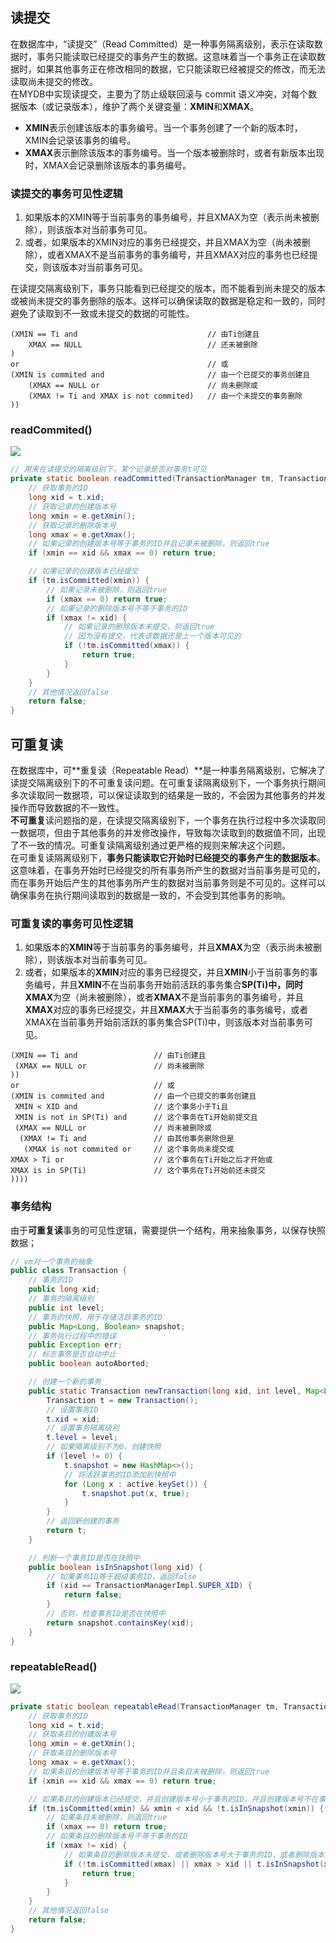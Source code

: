 ## 读提交
在数据库中，“读提交”（Read Committed）是一种事务隔离级别，表示在读取数据时，事务只能读取已经提交的事务产生的数据。这意味着当一个事务正在读取数据时，如果其他事务正在修改相同的数据，它只能读取已经被提交的修改，而无法读取尚未提交的修改。<br />在MYDB中实现读提交，主要为了防止级联回滚与 commit 语义冲突，对每个数据版本（或记录版本），维护了两个关键变量：**XMIN**和**XMAX**。

- **XMIN**表示创建该版本的事务编号。当一个事务创建了一个新的版本时，XMIN会记录该事务的编号。
- **XMAX**表示删除该版本的事务编号。当一个版本被删除时，或者有新版本出现时，XMAX会记录删除该版本的事务编号。
### 读提交的事务可见性逻辑

1. 如果版本的XMIN等于当前事务的事务编号，并且XMAX为空（表示尚未被删除），则该版本对当前事务可见。
2. 或者，如果版本的XMIN对应的事务已经提交，并且XMAX为空（尚未被删除），或者XMAX不是当前事务的事务编号，并且XMAX对应的事务也已经提交，则该版本对当前事务可见。

在读提交隔离级别下，事务只能看到已经提交的版本，而不能看到尚未提交的版本或被尚未提交的事务删除的版本。这样可以确保读取的数据是稳定和一致的，同时避免了读取到不一致或未提交的数据的可能性。
```
(XMIN == Ti and                             // 由Ti创建且
    XMAX == NULL                            // 还未被删除
)
or                                          // 或
(XMIN is commited and                       // 由一个已提交的事务创建且
    (XMAX == NULL or                        // 尚未删除或
    (XMAX != Ti and XMAX is not commited)   // 由一个未提交的事务删除
))
```
### readCommited()
![](https://cdn.nlark.com/yuque/0/2024/png/22796888/1713408021349-1b26911c-e2cc-4b41-a9b8-c473c3c3b21a.png#averageHue=%23fbf9f8&clientId=u7233732b-c9ba-4&from=paste&height=2047&id=u46d159cd&originHeight=2559&originWidth=2319&originalType=binary&ratio=1.25&rotation=0&showTitle=false&size=333499&status=done&style=none&taskId=u19acab8d-a1d8-4809-879f-c2271b4666c&title=&width=1855.2#averageHue=%23fbf9f8&from=url&id=C6N2M&originHeight=2559&originWidth=2319&originalType=binary&ratio=1&rotation=0&showTitle=false&status=done&style=none&title=)
```java
// 用来在读提交的隔离级别下，某个记录是否对事务t可见
private static boolean readCommitted(TransactionManager tm, Transaction t, Entry e) {
    // 获取事务的ID
    long xid = t.xid;
    // 获取记录的创建版本号
    long xmin = e.getXmin();
    // 获取记录的删除版本号
    long xmax = e.getXmax();
    // 如果记录的创建版本号等于事务的ID并且记录未被删除，则返回true
    if (xmin == xid && xmax == 0) return true;

    // 如果记录的创建版本已经提交
    if (tm.isCommitted(xmin)) {
        // 如果记录未被删除，则返回true
        if (xmax == 0) return true;
        // 如果记录的删除版本号不等于事务的ID
        if (xmax != xid) {
            // 如果记录的删除版本未提交，则返回true
            // 因为没有提交，代表该数据还是上一个版本可见的
            if (!tm.isCommitted(xmax)) {
                return true;
            }
        }
    }
    // 其他情况返回false
    return false;
}
```
## 可重复读
在数据库中，可**重复读（Repeatable Read）**是一种事务隔离级别，它解决了读提交隔离级别下的不可重复读问题。在可重复读隔离级别下，一个事务执行期间多次读取同一数据项，可以保证读取到的结果是一致的，不会因为其他事务的并发操作而导致数据的不一致性。<br />**不可重复**读问题指的是，在读提交隔离级别下，一个事务在执行过程中多次读取同一数据项，但由于其他事务的并发修改操作，导致每次读取到的数据值不同，出现了不一致的情况。可重复读隔离级别通过更严格的规则来解决这个问题。<br />在可重复读隔离级别下，**事务只能读取它开始时已经提交的事务产生的数据版本**。这意味着，在事务开始时已经提交的所有事务所产生的数据对当前事务是可见的，而在事务开始后产生的其他事务所产生的数据对当前事务则是不可见的。这样可以确保事务在执行期间读取到的数据是一致的，不会受到其他事务的影响。
### 可重复读的事务可见性逻辑

1. 如果版本的**XMIN**等于当前事务的事务编号，并且**XMAX**为空（表示尚未被删除），则该版本对当前事务可见。
2. 或者，如果版本的**XMIN**对应的事务已经提交，并且**XMIN**小于当前事务的事务编号，并且**XMIN**不在当前事务开始前活跃的事务集合**SP(Ti)**中，同时**XMAX**为空（尚未被删除），或者**XMAX**不是当前事务的事务编号，并且**XMAX**对应的事务已经提交，并且**XMAX**大于当前事务的事务编号，或者XMAX在当前事务开始前活跃的事务集合SP(Ti)中，则该版本对当前事务可见。
```
(XMIN == Ti and                 // 由Ti创建且
 (XMAX == NULL or               // 尚未被删除
))
or                              // 或
(XMIN is commited and           // 由一个已提交的事务创建且
 XMIN < XID and                 // 这个事务小于Ti且
 XMIN is not in SP(Ti) and      // 这个事务在Ti开始前提交且
 (XMAX == NULL or               // 尚未被删除或
  (XMAX != Ti and               // 由其他事务删除但是
   (XMAX is not commited or     // 这个事务尚未提交或
XMAX > Ti or                    // 这个事务在Ti开始之后才开始或
XMAX is in SP(Ti)               // 这个事务在Ti开始前还未提交
))))
```
### 事务结构
由于**可重复读**事务的可见性逻辑，需要提供一个结构，用来抽象事务，以保存快照数据；
```java
// vm对一个事务的抽象
public class Transaction {
    // 事务的ID
    public long xid;
    // 事务的隔离级别
    public int level;
    // 事务的快照，用于存储活跃事务的ID
    public Map<Long, Boolean> snapshot;
    // 事务执行过程中的错误
    public Exception err;
    // 标志事务是否自动中止
    public boolean autoAborted;

    // 创建一个新的事务
    public static Transaction newTransaction(long xid, int level, Map<Long, Transaction> active) {
        Transaction t = new Transaction();
        // 设置事务ID
        t.xid = xid;
        // 设置事务隔离级别
        t.level = level;
        // 如果隔离级别不为0，创建快照
        if (level != 0) {
            t.snapshot = new HashMap<>();
            // 将活跃事务的ID添加到快照中
            for (Long x : active.keySet()) {
                t.snapshot.put(x, true);
            }
        }
        // 返回新创建的事务
        return t;
    }

    // 判断一个事务ID是否在快照中
    public boolean isInSnapshot(long xid) {
        // 如果事务ID等于超级事务ID，返回false
        if (xid == TransactionManagerImpl.SUPER_XID) {
            return false;
        }
        // 否则，检查事务ID是否在快照中
        return snapshot.containsKey(xid);
    }
}
```
### repeatableRead()
![](https://cdn.nlark.com/yuque/0/2024/png/22796888/1713430540830-69bb7f92-c16e-4432-9b95-ef24740572e2.png#averageHue=%23f3f3f3&clientId=u56c45e21-d5d6-4&from=paste&height=1046&id=u61f36e2b&originHeight=1308&originWidth=2274&originalType=binary&ratio=1.25&rotation=0&showTitle=false&size=222988&status=done&style=none&taskId=u66f13de5-62e8-4ad5-9bf0-1fadaf2a5cc&title=&width=1819.2#averageHue=%23f3f3f3&from=url&id=TBJi4&originHeight=1308&originWidth=2274&originalType=binary&ratio=1&rotation=0&showTitle=false&status=done&style=none&title=)
```java
private static boolean repeatableRead(TransactionManager tm, Transaction t, Entry e) {
    // 获取事务的ID
    long xid = t.xid;
    // 获取条目的创建版本号
    long xmin = e.getXmin();
    // 获取条目的删除版本号
    long xmax = e.getXmax();
    // 如果条目的创建版本号等于事务的ID并且条目未被删除，则返回true
    if (xmin == xid && xmax == 0) return true;

    // 如果条目的创建版本已经提交，并且创建版本号小于事务的ID，并且创建版本号不在事务的快照中
    if (tm.isCommitted(xmin) && xmin < xid && !t.isInSnapshot(xmin)) {
        // 如果条目未被删除，则返回true
        if (xmax == 0) return true;
        // 如果条目的删除版本号不等于事务的ID
        if (xmax != xid) {
            // 如果条目的删除版本未提交，或者删除版本号大于事务的ID，或者删除版本号在事务的快照中，则返回true
            if (!tm.isCommitted(xmax) || xmax > xid || t.isInSnapshot(xmax)) {
                return true;
            }
        }
    }
    // 其他情况返回false
    return false;
}
```
